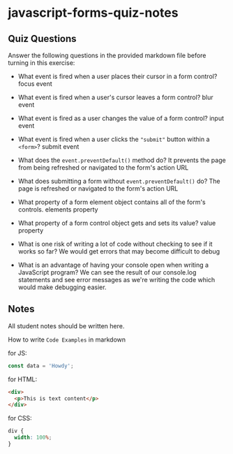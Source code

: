 # javascript-forms-quiz-notes

## Quiz Questions

Answer the following questions in the provided markdown file before turning in this exercise:

- What event is fired when a user places their cursor in a form control?
  focus event

- What event is fired when a user's cursor leaves a form control?
  blur event

- What event is fired as a user changes the value of a form control?
  input event

- What event is fired when a user clicks the `"submit"` button within a `<form>`?
  submit event

- What does the `event.preventDefault()` method do?
  It prevents the page from being refreshed or navigated to the form's action URL

- What does submitting a form without `event.preventDefault()` do?
  The page is refreshed or navigated to the form's action URL

- What property of a form element object contains all of the form's controls.
  elements property

- What property of a form control object gets and sets its value?
  value property

- What is one risk of writing a lot of code without checking to see if it works so far?
  We would get errors that may become difficult to debug

- What is an advantage of having your console open when writing a JavaScript program?
  We can see the result of our console.log statements and see error messages as we're writing the code which would make debugging easier.

## Notes

All student notes should be written here.

How to write `Code Examples` in markdown

for JS:

```javascript
const data = 'Howdy';
```

for HTML:

```html
<div>
  <p>This is text content</p>
</div>
```

for CSS:

```css
div {
  width: 100%;
}
```
